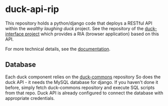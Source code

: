 duck-api-rip
============

This repository holds a python/django code that deploys a RESTful API within
the *wealthy laughing duck* project. See the repository of the
[duck-interface project](https://github.com/tkoomzaaskz/duck-interface)
which provides a RIA (browser application) based on this API.

For more technical details, see the [documentation](doc/index.md).

Database
--------

Each duck component relies on the
[duck-commons](https://github.com/wealthy-laughing-duck/duck-commons) repository
So does the duck API - it needs the MySQL database for django. If you haven't
done it before, simply fetch duck-commons repository and execute SQL scripts
from that repo. Duck API is already configured to connect the database with
appropriate credentials.
